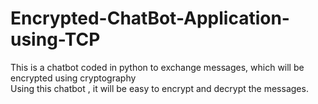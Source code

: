 # Encrypted-ChatBot-Application-using-TCP
This is a chatbot coded in python to exchange messages, which will be encrypted using cryptography <br>
Using this chatbot , it will be easy to encrypt and decrypt the messages. 
